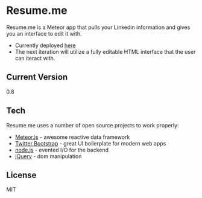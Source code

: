 Resume.me
=========

Resume.me is a Meteor app that pulls your Linkedin information and gives you an interface to edit it with.
  - Currently deployed [here](http://res.meteor.com)
  - The next iteration will utilize a fully editable HTML interface that the user can iteract with.

Current Version
-
0.8

Tech
-----------

Resume.me uses a number of open source projects to work properly:

* [Meteor.js] - awesome reactive data framework
* [Twitter Bootstrap] - great UI boilerplate for modern web apps
* [node.js] - evented I/O for the backend
* [jQuery] - dom manipulation 

License
-

MIT

  [node.js]: http://nodejs.org
  [Twitter Bootstrap]: http://twitter.github.com/bootstrap/
  [jQuery]: http://jquery.com  
  [Meteor.js]: http://meteor.com/
  

    
